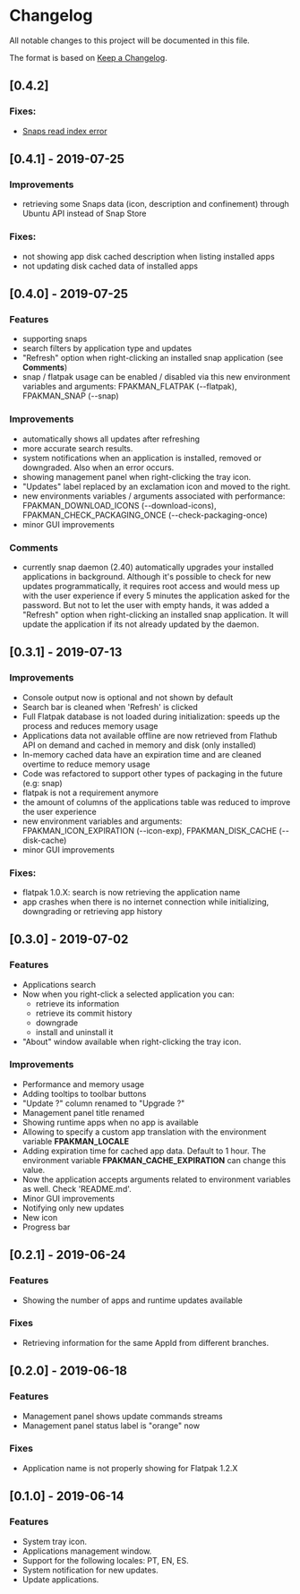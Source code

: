 # Changelog
All notable changes to this project will be documented in this file.


The format is based on [Keep a Changelog](https://keepachangelog.com/en/1.0.0/).

## [0.4.2]
### Fixes:
- [Snaps read index error](https://github.com/vinifmor/fpakman/issues/30)

## [0.4.1] - 2019-07-25
### Improvements
- retrieving some Snaps data (icon, description and confinement) through Ubuntu API instead of Snap Store
### Fixes:
- not showing app disk cached description when listing installed apps
- not updating disk cached data of installed apps

## [0.4.0] - 2019-07-25
### Features
- supporting snaps
- search filters by application type and updates
- "Refresh" option when right-clicking an installed snap application (see **Comments**)
- snap / flatpak usage can be enabled / disabled via this new environment variables and arguments: FPAKMAN_FLATPAK (--flatpak), FPAKMAN_SNAP (--snap)
### Improvements
- automatically shows all updates after refreshing
- more accurate search results.
- system notifications when an application is installed, removed or downgraded. Also when an error occurs.
- showing management panel when right-clicking the tray icon.
- "Updates" label replaced by an exclamation icon and moved to the right.
- new environments variables / arguments associated with performance: FPAKMAN_DOWNLOAD_ICONS (--download-icons), FPAKMAN_CHECK_PACKAGING_ONCE (--check-packaging-once)
- minor GUI improvements
### Comments
- currently snap daemon (2.40) automatically upgrades your installed applications in background. Although it's possible to check for new updates
programmatically, it requires root access and would mess up with the user experience if every 5 minutes the application asked for the password. But not to let the
user with empty hands, it was added a "Refresh" option when right-clicking an installed snap application. It will update the application if its not already updated by the daemon.

## [0.3.1] - 2019-07-13
### Improvements
- Console output now is optional and not shown by default
- Search bar is cleaned when 'Refresh' is clicked
- Full Flatpak database is not loaded during initialization: speeds up the process and reduces memory usage
- Applications data not available offline are now retrieved from Flathub API on demand and cached in memory and disk (only installed)
- In-memory cached data have an expiration time and are cleaned overtime to reduce memory usage
- Code was refactored to support other types of packaging in the future (e.g: snap)
- flatpak is not a requirement anymore
- the amount of columns of the applications table was reduced to improve the user experience
- new environment variables and arguments: FPAKMAN_ICON_EXPIRATION (--icon-exp), FPAKMAN_DISK_CACHE (--disk-cache)
- minor GUI improvements

### Fixes:
- flatpak 1.0.X: search is now retrieving the application name
- app crashes when there is no internet connection while initializing, downgrading or retrieving app history

## [0.3.0] - 2019-07-02
### Features
- Applications search
- Now when you right-click a selected application you can:
    - retrieve its information
    - retrieve its commit history
    - downgrade
    - install and uninstall it
- "About" window available when right-clicking the tray icon.

### Improvements
- Performance and memory usage
- Adding tooltips to toolbar buttons
- "Update ?" column renamed to "Upgrade ?"
- Management panel title renamed
- Showing runtime apps when no app is available
- Allowing to specify a custom app translation with the environment variable **FPAKMAN_LOCALE**
- Adding expiration time for cached app data. Default to 1 hour. The environment variable **FPAKMAN_CACHE_EXPIRATION** can change this value.
- Now the application accepts arguments related to environment variables as well. Check 'README.md'.
- Minor GUI improvements
- Notifying only new updates
- New icon
- Progress bar

## [0.2.1] - 2019-06-24
### Features
- Showing the number of apps and runtime updates available
### Fixes
- Retrieving information for the same AppId from different branches.

## [0.2.0] - 2019-06-18
### Features
- Management panel shows update commands streams
- Management panel status label is "orange" now

### Fixes
- Application name is not properly showing for Flatpak 1.2.X

## [0.1.0] - 2019-06-14
### Features
- System tray icon.
- Applications management window.
- Support for the following locales: PT, EN, ES.
- System notification for new updates.
- Update applications.
